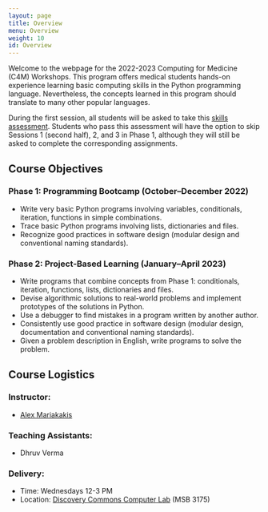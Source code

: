 ```yaml
---
layout: page
title: Overview
menu: Overview
weight: 10
id: Overview
---
```


Welcome to the webpage for the 2022-2023 Computing for Medicine (C4M) Workshops.
This program offers medical students hands-on experience learning basic computing skills in the Python programming language. Nevertheless, the concepts learned in this program should translate to many other popular languages.

During the first session, all students will be asked to take this [skills assessment](https://colab.research.google.com/github/C4M-UofT/C4M-UofT.github.io/blob/master/notebooks/C4M_Pre_course_Skills_Assessment.ipynb). 
Students who pass this assessment will have the option to skip Sessions 1 (second half), 2, and 3 in Phase 1, although they will still be asked to complete the corresponding assignments.

## Course Objectives

### Phase 1: Programming Bootcamp (October–December 2022)
- Write very basic Python programs involving variables, conditionals, iteration, functions in simple combinations.
- Trace basic Python programs involving lists, dictionaries and files.
- Recognize good practices in software design (modular design and conventional naming standards).

### Phase 2: Project-Based Learning (January–April 2023)
- Write programs that combine concepts from Phase 1: conditionals, iteration, functions, lists, dictionaries and files.
- Devise algorithmic solutions to real-world problems and implement prototypes of the solutions in Python.
- Use a debugger to find mistakes in a program written by another author.
- Consistently use good practice in software design (modular design, documentation and conventional naming standards).
- Given a problem description in English, write programs to solve the problem.

## Course Logistics

### Instructor:
- [Alex Mariakakis](https://mariakakis.github.io/)

### Teaching Assistants:
- Dhruv Verma

### Delivery:
- Time: Wednesdays 12-3 PM
- Location: [Discovery Commons Computer Lab](https://dc.med.utoronto.ca/service-provider/discovery-commons) (MSB 3175)
